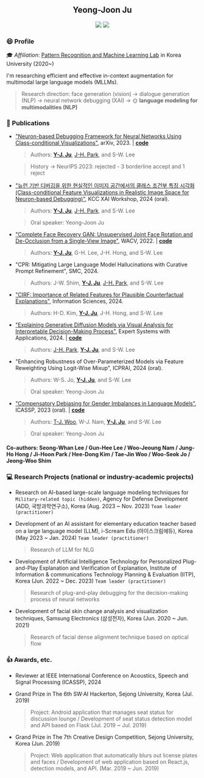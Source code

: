 <div align="center">
    <h2 display="inline">Yeong-Joon Ju</h2>
    <div align="center">
        <a href="mailto:yj_ju@korea.ac.kr"><img src="https://img.shields.io/badge/Gmail-EA4335?style=flat-square&logo=gmail&logoColor=FFFFFF"/></a>
        <a href="https://wdprogrammer.tistory.com"><img src="https://img.shields.io/badge/-Tistory-orange"/></a>
    </div>
</div>

### :smile: Profile

:mortar_board: *Affiliation*: [Pattern Recognition and Machine Learning Lab](http://pr.korea.ac.kr) in Korea University (2020~)

I'm researching efficient and effective in-context augmentation for multimodal large language models (MLLMs).
> Research direction: face generation (vision) $\rightarrow$ dialogue generation (NLP) $\rightarrow$ neural network debugging (XAI) $\rightarrow$ :sun_with_face: **language modeling for multimodalities (NLP)**

### :page_with_curl: Publications 

+ ["Neuron-based Debugging Framework for Neural Networks Using Class-conditional Visualizations"](https://arxiv.org/abs/2310.07184), arXiv, 2023. | **[code](https://github.com/yeongjoonJu/NeuroInspect)**
    > Authors: **[Y-J. Ju](https://github.com/yeongjoonJu)**, [J-H. Park](https://github.com/ian-jihoonpark), and S-W. Lee
    
    > History -> NeurIPS 2023: rejected - 3 borderline accept and 1 reject

+ ["뉴런 기반 디버깅을 위한 현실적인 이미지 공간에서의 클래스 조건부 특징 시각화(Class-conditional Feature Visualizations in Realistic Image Space for Neuron-based Debugging)"](https://xai.kaist.ac.kr/xai-workshop/2024/), KCC XAI Workshop, 2024 (oral).
    > Authors: **[Y-J. Ju](https://github.com/yeongjoonJu)**, [J-H. Park](https://github.com/ian-jihoonpark), and S-W. Lee
    
    > Oral speaker: Yeong-Joon Ju

+ ["Complete Face Recovery GAN: Unsupervised Joint Face Rotation and De-Occlusion from a Single-View Image"](https://openaccess.thecvf.com/content/WACV2022/html/Ju_Complete_Face_Recovery_GAN_Unsupervised_Joint_Face_Rotation_and_De-Occlusion_WACV_2022_paper.html), WACV, 2022. | **[code](https://github.com/yeongjoonJu/CFR-GAN)**
    > Authors: **[Y-J. Ju](https://github.com/yeongjoonJu)**, G-H. Lee, J-H. Hong, and S-W. Lee

+ "CPR: Mitigating Large Language Model Hallucinations with Curative Prompt Refinement", SMC, 2024.
    > Authors: J-W. Shim, **[Y-J. Ju](https://github.com/yeongjoonJu)**, [J-H. Park](https://github.com/ian-jihoonpark), and S-W. Lee

+ ["CIRF: Importance of Related Features for Plausible Counterfactual Explanations"](https://www.sciencedirect.com/science/article/pii/S0020025524008880), Information Sciences, 2024.
    > Authors: H-D. Kim, **[Y-J. Ju](https://github.com/yeongjoonJu)**, J-H. Hong, and S-W. Lee

+ ["Explaining Generative Diffusion Models via Visual Analysis for Interpretable Decision-Making Process"](https://github.com/ian-jihoonpark/X-Diffusion), Expert Systems with Applications, 2024. | **[code](https://github.com/ian-jihoonpark/X-Diffusion)**
    > Authors: [J-H. Park](https://github.com/ian-jihoonpark), **[Y-J. Ju](https://github.com/yeongjoonJu)**, and S-W. Lee

+ "Enhancing Robustness of Over-Parameterized Models via Feature Reweighting Using Logit-Wise Mixup", ICPRAI, 2024 (oral).
    > Authors: W-S. Jo, **[Y-J. Ju](https://github.com/yeongjoonJu)**, and S-W. Lee
    
    > Oral speaker: Yeong-Joon Ju

+ ["Compensatory Debiasing for Gender Imbalances in Language Models"](https://ieeexplore.ieee.org/document/10095658), ICASSP, 2023 (oral). | **[code](https://github.com/squiduu/guidebias)**
    > Authors: [T-J. Woo](https://github.com/squiduu), W-J. Nam, **[Y-J. Ju](https://github.com/yeongjoonJu)**, and S-W. Lee
    
    > Oral speaker: Yeong-Joon Ju

#### Co-authors: Seong-Whan Lee / Gun-Hee Lee / Woo-Jeoung Nam / Jung-Ho Hong / Ji-Hoon Park / Hee-Dong Kim / Tae-Jin Woo / Woo-Seok Jo / Jeong-Woo Shim

### :computer: Research Projects (national or industry-academic projects)

+ Research on AI-based large-scale language modeling techniques for `Military-related topic (hidden)`, Agency for Defense Development (ADD, 국방과학연구소), Korea (Aug. 2023 ~ Nov. 2023) `Team leader (practitioner)`

+ Development of an AI assistant for elementary education teacher based on a large language model (LLM), i-Scream Edu (아이스크림에듀), Korea (May 2023 ~ Jan. 2024) `Team leader (practitioner)`
    > Research of LLM for NLG 

+ Development of Artificial Intelligence Technology for Personalized Plug-and-Play Explanation and Verification of Explanation, Institute of Information & communications Technology Planning & Evaluation (IITP), Korea (Jun. 2022 ~ Dec. 2023) `Team leader (practitioner)`
    > Research of plug-and-play debugging for the decision-making process of neural networks

+ Development of facial skin change analysis and visualization techniques, Samsung Electronics (삼성전자), Korea (Jun. 2020 ~ Jun. 2021)
    > Research of facial dense alignment technique based on optical flow 

### :+1: Awards, etc.

+ Reviewer at IEEE International Conference on Acoustics, Speech and Signal Processing (ICASSP), 2024

+ Grand Prize in The 6th SW·AI Hackerton, Sejong University, Korea (Jul. 2019)
  > Project: Android application that manages seat status for discussion lounge / Development of seat status detection model and API based on Flask (Jul. 2019 ~ Jul. 2019)

+ Grand Prize in The 7th Creative Design Competition, Sejong University, Korea (Jun. 2019)
  > Project: Web application that automatically blurs out license plates and faces / Development of web application based on React.js, detection models, and API. (Mar. 2019 ~ Jun. 2019)
